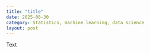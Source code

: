 ```yaml
---
title: "title"
date: 2025-08-30
category: Statistics, machine learning, data science
layout: post
---
```


Text